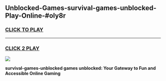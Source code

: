 
## Unblocked-Games-survival-games-unblocked-Play-Online-#oly8r
<h3>
<a href="https://premium.freeplayer.one?title=survival-games-unblocked&ref=27F">CLICK TO PLAY</a></h3>
<hr>

<h3>
<a href="https://premium.freeplayer.one?title=survival-games-unblocked&ref=27F">CLICK 2 PLAY</a>
  
</h3>

<a href="https://premium.freeplayer.one?title=survival-games-unblocked&ref=27F"><img src="https://clearcache.store/games.png"></a>


**survival-games-unblocked games unblocked: Your Gateway to Fun and Accessible Online Gaming**
